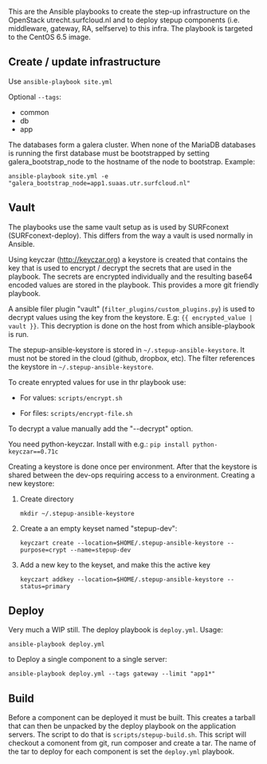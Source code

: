 This are the Ansible playbooks to create the step-up infrastructure on the OpenStack utrecht.surfcloud.nl and to deploy stepup components (i.e. middleware, gateway, RA, selfserve) to this infra. The playbook is targeted to the CentOS 6.5 image.

Create / update infrastructure
------------------------------

Use `ansible-playbook site.yml`

Optional `--tags`:

* common
* db
* app

The databases form a galera cluster. When none of the MariaDB databases is running the first database must be bootstrapped by setting galera_bootstrap_node to the hostname of the node to bootstrap. Example: 

`ansible-playbook site.yml -e "galera_bootstrap_node=app1.suaas.utr.surfcloud.nl"`


Vault
-----

The playbooks use the same vault setup as is used by SURFconext (SURFconext-deploy). This differs from the way a vault is used normally in Ansible. 

Using keyczar (http://keyczar.org) a keystore is created that contains the key that is used to encrypt / decrypt the secrets that are used in the playbook. The secrets are encrypted individually and the resulting base64 encoded values are stored in the playbook. This provides a more git friendly playbook.

A ansible filer plugin "vault" (`filter_plugins/custom_plugins.py`) is used to decrypt values using the key from the keystore. E.g: `{{ encrypted_value | vault }}`. This decryption is done on the host from which ansible-playbook is run. 

The stepup-ansible-keystore is stored in `~/.stepup-ansible-keystore`. It must not be stored in the cloud (github, dropbox, etc). The filter references the keystore in `~/.stepup-ansible-keystore`. 

To create enrypted values for use in thr playbook use:

* For values: `scripts/encrypt.sh`

* For files: `scripts/encrypt-file.sh`

To decrypt a value manually add the "--decrypt" option.

You need python-keyczar. Install with e.g.:
`pip install python-keyczar==0.71c`


Creating a keystore is done once per environment. After that the keystore is shared between the dev-ops requiring access to a environment. Creating a new keystore:

1. Create directory

   `mkdir ~/.stepup-ansible-keystore`
   
2. Create a an empty keyset named "stepup-dev": 
   
   `keyczart create --location=$HOME/.stepup-ansible-keystore --purpose=crypt --name=stepup-dev`

3. Add a new key to the keyset, and make this the active key

   `keyczart addkey --location=$HOME/.stepup-ansible-keystore --status=primary`


Deploy
------

Very much a WIP still. The deploy playbook is `deploy.yml`. Usage:

   `ansible-playbook deploy.yml` 

to Deploy a single component to a single server:

   `ansible-playbook deploy.yml --tags gateway --limit "app1*"` 

Build
-----

Before a component can be deployed it must be built. This creates a tarball that can then be unpacked by the deploy playbook on the application servers. The script to do that is `scripts/stepup-build.sh`. This script will checkout a comonent from git, run composer and create a tar. The name of the tar to deploy for each component is set the `deploy.yml` playbook.


